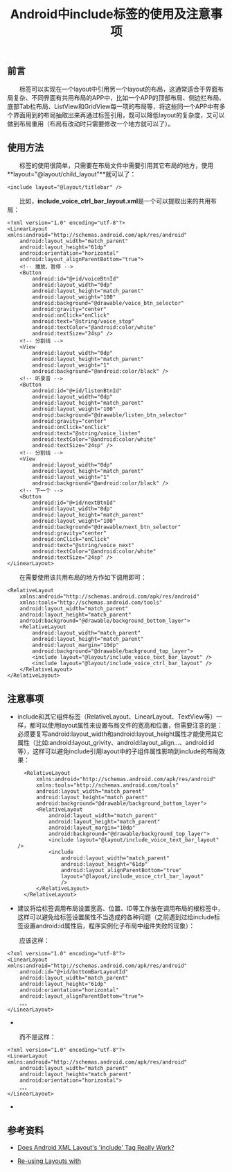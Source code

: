 ﻿---
layout: post
title: Android中include标签的使用及注意事项
category: Android
tags: Android
keywords: Android,include
description: Android中include标签的使用及注意事项
---

## 前言
&emsp;&emsp;<include>标签可以实现在一个layout中引用另一个layout的布局，这通常适合于界面布局复杂、不同界面有共用布局的APP中，比如一个APP的顶部布局、侧边栏布局、底部Tab栏布局、ListView和GridView每一项的布局等，将这些同一个APP中有多个界面用到的布局抽取出来再通过<include>标签引用，既可以降低layout的复杂度，又可以做到布局重用（布局有改动时只需要修改一个地方就可以了）。

## 使用方法
&emsp;&emsp;<include>标签的使用很简单，只需要在布局文件中需要引用其它布局的地方，使用**layout="@layout/child_layout"**就可以了：

	<include layout="@layout/titlebar" />

&emsp;&emsp;比如，**include_voice_ctrl_bar_layout.xml**是一个可以提取出来的共用布局：

	<?xml version="1.0" encoding="utf-8"?>
	<LinearLayout xmlns:android="http://schemas.android.com/apk/res/android"
	    android:layout_width="match_parent"
	    android:layout_height="61dp"
	    android:orientation="horizontal"
	    android:layout_alignParentBottom="true">
	    <!-- 播放、暂停 -->
	    <Button
	        android:id="@+id/voiceBtnId"
	        android:layout_width="0dp"
	        android:layout_height="match_parent"
	        android:layout_weight="100"
	        android:background="@drawable/voice_btn_selector"
	        android:gravity="center"
	        android:onClick="onClick"
	        android:text="@string/voice_stop"
	        android:textColor="@android:color/white"
	        android:textSize="24sp" />
	    <!-- 分割线 -->
	    <View
	        android:layout_width="0dp"
	        android:layout_height="match_parent"
	        android:layout_weight="1"
	        android:background="@android:color/black" />
	    <!-- 听录音 -->
	    <Button
	        android:id="@+id/listenBtnId"
	        android:layout_width="0dp"
	        android:layout_height="match_parent"
	        android:layout_weight="100"
	        android:background="@drawable/listen_btn_selector"
	        android:gravity="center"
	        android:onClick="onClick"
	        android:text="@string/voice_listen"
	        android:textColor="@android:color/white"
	        android:textSize="24sp" />
	    <!-- 分割线 -->
	    <View
	        android:layout_width="0dp"
	        android:layout_height="match_parent"
	        android:layout_weight="1"
	        android:background="@android:color/black" />
	    <!-- 下一个 -->
	    <Button
	        android:id="@+id/nextBtnId"
	        android:layout_width="0dp"
	        android:layout_height="match_parent"
	        android:layout_weight="100"
	        android:background="@drawable/next_btn_selector"
	        android:gravity="center"
	        android:onClick="onClick"
	        android:text="@string/voice_next"
	        android:textColor="@android:color/white"
	        android:textSize="24sp" />
	</LinearLayout>

&emsp;&emsp;在需要使用该共用布局的地方作如下调用即可：
	
	<RelativeLayout
	    xmlns:android="http://schemas.android.com/apk/res/android"
	    xmlns:tools="http://schemas.android.com/tools"
	    android:layout_width="match_parent"
	    android:layout_height="match_parent"
	    android:background="@drawable/background_bottom_layer">
	    <RelativeLayout
	        android:layout_width="match_parent"
	        android:layout_height="match_parent"
	        android:layout_margin="10dp"
	        android:background="@drawable/background_top_layer">
	        <include layout="@layout/include_voice_text_bar_layout" />
	        <include layout="@layout/include_voice_ctrl_bar_layout" />
	    </RelativeLayout>
	</RelativeLayout>

## 注意事项

- include和其它组件标签（RelativeLayout、LinearLayout、TextView等）一样，都可以使用layout属性来设置布局文件的宽高和位置，但需要注意的是：必须要复写android:layout_width和android:layout_height属性才能使用其它属性（比如:android:layout_grivity、android:layout_align...、android:id等），这样可以避免include引用layout中的子组件属性影响到include的布局效果：

	
		<RelativeLayout
		    xmlns:android="http://schemas.android.com/apk/res/android"
		    xmlns:tools="http://schemas.android.com/tools"
		    android:layout_width="match_parent"
		    android:layout_height="match_parent"
		    android:background="@drawable/background_bottom_layer">
		    <RelativeLayout
		        android:layout_width="match_parent"
		        android:layout_height="match_parent"
		        android:layout_margin="10dp"
		        android:background="@drawable/background_top_layer">
		        <include layout="@layout/include_voice_text_bar_layout" />
		        <include
		            android:layout_width="match_parent"
		            android:layout_height="61dp"
		            android:layout_alignParentBottom="true"
		            layout="@layout/include_voice_ctrl_bar_layout"
		            />
		    </RelativeLayout>
		</RelativeLayout>


- 建议将给<include>标签调用布局设置宽高、位置、ID等工作放在调用布局的根标签中，这样可以避免给<include>标签设置属性不当造成的各种问题（之前遇到过给include标签设置android:id属性后，程序实例化子布局中组件失败的现象）：

&emsp;&emsp;应该这样：

	<?xml version="1.0" encoding="utf-8"?>
	<LinearLayout xmlns:android="http://schemas.android.com/apk/res/android"
		android:id="@+id/bottomBarLayoutId"
	    android:layout_width="match_parent"
	    android:layout_height="61dp"
	    android:orientation="horizontal"
	    android:layout_alignParentBottom="true">
	    。。。
	</LinearLayout>
-
	<include layout="@layout/include_voice_ctrl_bar_layout" />

&emsp;&emsp;而不是这样：

	<?xml version="1.0" encoding="utf-8"?>
	<LinearLayout xmlns:android="http://schemas.android.com/apk/res/android"
	    android:layout_width="match_parent"
	    android:layout_height="match_parent"
	    android:orientation="horizontal">
	    。。。
	</LinearLayout>
-
	<include
		android:id="@+id/bottomBarLayoutId"
		android:layout_width="match_parent"
	    android:layout_height="61dp"
		android:layout_alignParentBottom="true"
		layout="@layout/include_voice_ctrl_bar_layout"
		/>
	
## 参考资料

- [Does Android XML Layout's 'include' Tag Really Work?](http://stackoverflow.com/questions/2631614/does-android-xml-layouts-include-tag-really-work)

- [Re-using Layouts with <include/>](http://developer.android.com/training/improving-layouts/reusing-layouts.html)
